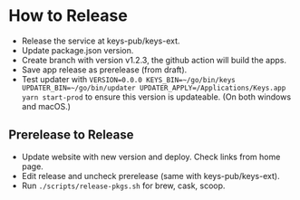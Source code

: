 # How to Release

- Release the service at keys-pub/keys-ext.
- Update package.json version.
- Create branch with version v1.2.3, the github action will build the apps.
- Save app release as prerelease (from draft).
- Test updater with `VERSION=0.0.0 KEYS_BIN=~/go/bin/keys UPDATER_BIN=~/go/bin/updater UPDATER_APPLY=/Applications/Keys.app yarn start-prod` to ensure this version is updateable. (On both windows and macOS.)

## Prerelease to Release

- Update website with new version and deploy. Check links from home page.
- Edit release and uncheck prerelease (same with keys-pub/keys-ext).
- Run `./scripts/release-pkgs.sh` for brew, cask, scoop.
